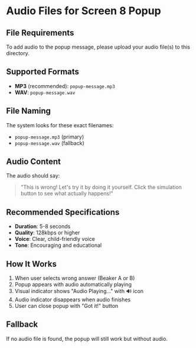 # Audio Files for Screen 8 Popup

## File Requirements

To add audio to the popup message, please upload your audio file(s) to this directory.

## Supported Formats
- **MP3** (recommended): `popup-message.mp3`
- **WAV**: `popup-message.wav`

## File Naming
The system looks for these exact filenames:
- `popup-message.mp3` (primary)
- `popup-message.wav` (fallback)

## Audio Content
The audio should say:
> "This is wrong! Let's try it by doing it yourself. Click the simulation button to see what actually happens!"

## Recommended Specifications
- **Duration**: 5-8 seconds
- **Quality**: 128kbps or higher
- **Voice**: Clear, child-friendly voice
- **Tone**: Encouraging and educational

## How It Works
1. When user selects wrong answer (Beaker A or B)
2. Popup appears with audio automatically playing
3. Visual indicator shows "Audio Playing..." with 🔊 icon
4. Audio indicator disappears when audio finishes
5. User can close popup with "Got it!" button

## Fallback
If no audio file is found, the popup will still work but without audio.
